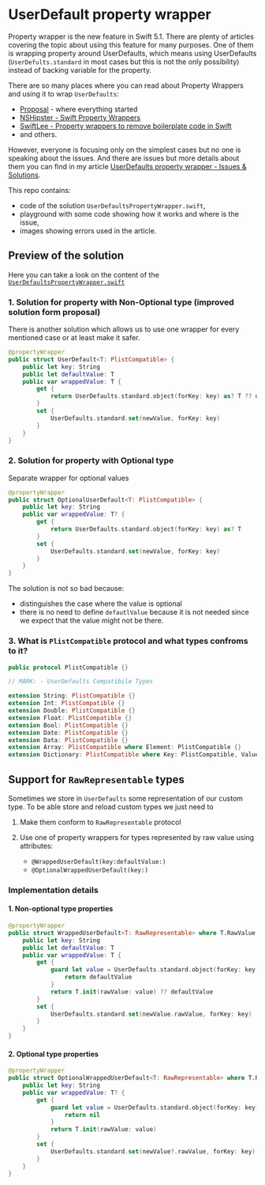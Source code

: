 # UserDefault property wrapper

Property wrapper is the new feature in Swift 5.1. There are plenty of articles covering the topic about using this feature for many purposes. One of them is wrapping property around UserDefaults, which means using UserDefaults (`UserDefults.standard` in most cases but this is not the only possibility) instead of backing variable for the property.

There are so many places where you can read about Property Wrappers and using it to wrap `UserDefaults`:

- [Proposal](https://github.com/apple/swift-evolution/blob/master/proposals/0258-property-wrappers.md#user-defaults) - where everything started
- [NSHipster - Swift Property Wrappers](https://nshipster.com/propertywrapper/)
- [SwiftLee - Property wrappers to remove boilerplate code in Swift](https://www.avanderlee.com/swift/property-wrappers/)
- and others.

However, everyone is focusing only on the simplest cases but no one is speaking about the issues. And there are issues but more details about them you can find in my article [UserDefaults property wrapper - Issues & Solutions](https://dev.to/kodelit/userdefaults-property-wrapper-issues-solutions-4lk9).

This repo contains:

- code of the solution `UserDefaultsPropertyWrapper.swift`,
- playground with some code showing how it works and where is the issue,
- images showing errors used in the article.


## Preview of the solution

Here you can take a look on the content of the [`UserDefaultsPropertyWrapper.swift`](Source/UserDefaultsPropertyWrapper.swift)

### 1. Solution for property with Non-Optional type (improved solution form proposal)

There is another solution which allows us to use one wrapper for every mentioned case or at least make it safer.

```swift
@propertyWrapper
public struct UserDefault<T: PlistCompatible> {
    public let key: String
    public let defaultValue: T
    public var wrappedValue: T {
        get {
            return UserDefaults.standard.object(forKey: key) as? T ?? defaultValue
        }
        set {
            UserDefaults.standard.set(newValue, forKey: key)
        }
    }
}
```

### 2. Solution for property with Optional type

Separate wrapper for optional values

```swift
@propertyWrapper
public struct OptionalUserDefault<T: PlistCompatible> {
    public let key: String
    public var wrappedValue: T? {
        get {
            return UserDefaults.standard.object(forKey: key) as? T
        }
        set {
            UserDefaults.standard.set(newValue, forKey: key)
        }
    }
}
```

The solution is not so bad because:

- distinguishes the case where the value is optional
- there is no need to define `defautlValue` because it is not needed since we expect that the value might not be there.



### 3. What is `PlistCompatible` protocol and what types confroms to it?

```swift
public protocol PlistCompatible {}

// MARK: - UserDefaults Compatibile Types

extension String: PlistCompatible {}
extension Int: PlistCompatible {}
extension Double: PlistCompatible {}
extension Float: PlistCompatible {}
extension Bool: PlistCompatible {}
extension Date: PlistCompatible {}
extension Data: PlistCompatible {}
extension Array: PlistCompatible where Element: PlistCompatible {}
extension Dictionary: PlistCompatible where Key: PlistCompatible, Value: PlistCompatible {}
```

## Support for `RawRepresentable` types

Sometimes we store in `UserDefaults` some representation of our custom type. To be able store and reload custom types we just need to

1. Make them conform to `RawRepresentable` protocol
2. Use one of property wrappers for types represented by raw value using attributes:

	- `@WrappedUserDefault(key:defaultValue:)`
	- `@OptionalWrappedUserDefault(key:)`

### Implementation details

#### 1. Non-optional type properties
```swift
@propertyWrapper
public struct WrappedUserDefault<T: RawRepresentable> where T.RawValue: PlistCompatible {
    public let key: String
    public let defaultValue: T
    public var wrappedValue: T {
        get {
            guard let value = UserDefaults.standard.object(forKey: key) as? T.RawValue else {
                return defaultValue
            }
            return T.init(rawValue: value) ?? defaultValue
        }
        set {
            UserDefaults.standard.set(newValue.rawValue, forKey: key)
        }
    }
}
```

#### 2. Optional type properties
```swift
@propertyWrapper
public struct OptionalWrappedUserDefault<T: RawRepresentable> where T.RawValue: PlistCompatible {
    public let key: String
    public var wrappedValue: T? {
        get {
            guard let value = UserDefaults.standard.object(forKey: key) as? T.RawValue else {
                return nil
            }
            return T.init(rawValue: value)
        }
        set {
            UserDefaults.standard.set(newValue?.rawValue, forKey: key)
        }
    }
}
```
